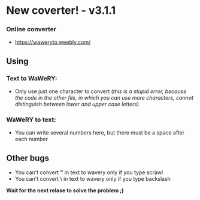 # New coverter! - v3.1.1
### Online converter
* https://waweryto.weebly.com/
## Using
### Text to WaWeRY:
* Only use just one character to convert
(*this is a stupid error, because the code in the other file, in which you can use more characters, cannot distinguish between lower and upper case letters*)
### WaWeRY to text:
* You can write several numbers here, but there must be a space after each number

## Other bugs
* You can't convert **"** in text to wavery only if you type scrawl
* You can't convert \ in text to wavery only if you type backslash

**Wait for the next relase to solve the problem ;)**